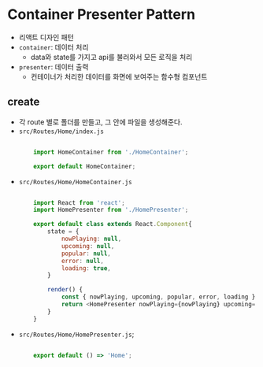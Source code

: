 # Container Presenter Pattern
- 리액트 디자인 패턴
- `container`: 데이터 처리
  - data와 state를 가지고 api를 불러와서 모든 로직을 처리
- `presenter`: 데이터 출력
  - 컨테이너가 처리한 데이터를 화면에 보여주는 함수형 컴포넌트

## create
- 각 route 별로 폴더를 만들고, 그 안에 파일을 생성해준다.
- `src/Routes/Home/index.js`
    ```js

        import HomeContainer from './HomeContainer';

        export default HomeContainer;

    ```
- `src/Routes/Home/HomeContainer.js`
    ```js

        import React from 'react';
        import HomePresenter from './HomePresenter';

        export default class extends React.Component{
            state = {
                nowPlaying: null,
                upcoming: null,
                popular: null,
                error: null,
                loading: true,
            }

            render() {
                const { nowPlaying, upcoming, popular, error, loading } = this.props;
                return <HomePresenter nowPlaying={nowPlaying} upcoming={upcoming} popular={popular} error={error} loading={loading} />
            }
        }

    ```
- `src/Routes/Home/HomePresenter.js`;
    ```js

        export default () => 'Home';

    ```